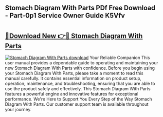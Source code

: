 ## Stomach Diagram With Parts PDf Free Download - Part-0p1 Service Owner Guide K5Vfv

# <h2><a href="http://dfksxe.blite.top/?on=Stomach+Diagram+With+Parts">🔗Download New 👉🔴 Stomach Diagram With Parts</a></h2>

[![Stomach Diagram With Parts download](https://i.imgur.com/lujVjoI.png)](http://dfksxe.blite.top/?on=Stomach+Diagram+With+Parts)
Your Reliable Companion This user manual provides a dependable guide to operating and maintaining your new Stomach Diagram With Parts with confidence. Before you begin using your Stomach Diagram With Parts, please take a moment to read this manual carefully. It contains essential information on product setup, operation, maintenance, and troubleshooting, ensuring that you are able to use the product safely and effectively. This Stomach Diagram With Parts features a powerful engine and innovative features for exceptional performance. We're Here to Support You Every Step of the Way Stomach Diagram With Parts. Our customer support team is available throughout your journey.

